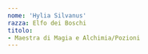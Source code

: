 ```yaml
---
nome: 'Hylia Silvanus'
razza: Elfo dei Boschi
titolo:
- Maestra di Magia e Alchimia/Pozioni
---
```

